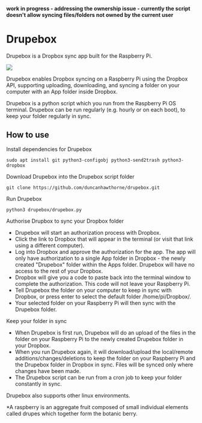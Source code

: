 #### work in progress - addressing the ownership issue - currently the script doesn't allow syncing files/folders not owned by the current user

# Drupebox
Drupebox is a Dropbox sync app built for the Raspberry Pi.

![](https://raw.githubusercontent.com/duncanhawthorne/drupebox/master/icon.png)

Drupebox enables Dropbox syncing on a Raspberry Pi using the Dropbox API, supporting uploading, downloading, and syncing a folder on your computer with an App folder inside Dropbox.

Drupebox is a python script which you run from the Raspberry Pi OS terminal. Drupebox can be run regularly (e.g. hourly or on each boot), to keep your folder regularly in sync.

How to use
-----------

Install dependencies for Drupebox
```
sudo apt install git python3-configobj python3-send2trash python3-dropbox
```

Download Drupebox into the Drupebox script folder
```
git clone https://github.com/duncanhawthorne/drupebox.git
```

Run Drupebox
```
python3 drupebox/drupebox.py
```

Authorise Drupbox to sync your Dropbox folder
* Drupebox will start an authorization process with Dropbox.
* Click the link to Dropbox that will appear in the terminal (or visit that link using a different computer).
* Log into Dropbox and approve the authorization for the app. The app will only have authorization to a single App folder in Dropbox - the newly created "Drupebox" folder within the Apps folder. Drupebox will have no access to the rest of your Dropbox.
* Dropbox will give you a code to paste back into the terminal window to complete the authorization. This code will not leave your Raspberry Pi.
* Tell Drupebox the folder on your computer to keep in sync with Dropbox, or press enter to select the default folder /home/pi/Dropbox/.
* Your selected folder on your Raspberry Pi will then sync with the Drupebox folder.

Keep your folder in sync
* When Drupebox is first run, Drupebox will do an upload of the files in the folder on your Raspberry Pi to the newly created Drupebox folder in your Dropbox.
* When you run Drupebox again, it will download/upload the local/remote additions/changes/deletions to keep the folder on your Raspberry Pi and the Drupebox folder in Dropbox in sync. Files will be synced only where changes have been made.
* The Drupebox script can be run from a cron job to keep your folder constantly in sync. 

Drupebox also supports other linux environments.

*A raspberry is an aggregate fruit composed of small individual elements called drupes which together form the botanic berry.
